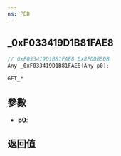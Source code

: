 ```yaml
---
ns: PED
---
```

## _0xF033419D1B81FAE8

```c
// 0xF033419D1B81FAE8 0x8FDDB5DB
Any _0xF033419D1B81FAE8(Any p0);
```

```
GET_*
```

## 參數
* **p0**: 

## 返回值
